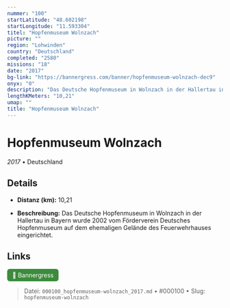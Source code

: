 ```yaml
---
nummer: "100"
startLatitude: "48.602198"
startLongitude: "11.593304"
titel: "Hopfenmuseum Wolnzach"
picture: ""
region: "Lohwinden"
country: "Deutschland"
completed: "2580"
missions: "18"
date: "2017"
bg-link: "https://bannergress.com/banner/hopfenmuseum-wolnzach-dec9"
onyx: "0"
description: "Das Deutsche Hopfenmuseum in Wolnzach in der Hallertau in Bayern wurde 2002 vom Förderverein Deutsches Hopfenmuseum auf dem ehemaligen Gelände des Feuerwehrhauses eingerichtet."
lengthKMeters: "10,21"
umap: ""
title: "Hopfenmuseum Wolnzach"
---
```

# Hopfenmuseum Wolnzach

*2017* • Deutschland



## Details
- **Distanz (km):** 10,21



- **Beschreibung:** Das Deutsche Hopfenmuseum in Wolnzach in der Hallertau in Bayern wurde 2002 vom Förderverein Deutsches Hopfenmuseum auf dem ehemaligen Gelände des Feuerwehrhauses eingerichtet.


## Links
<div style="margin-top: 0.5em;">
<a href="https://bannergress.com/banner/hopfenmuseum-wolnzach-dec9" target="_blank" style="display:inline-block;margin-right:8px;padding:6px 12px;background-color:#3c8b3c;color:white;text-decoration:none;border-radius:6px;">🔗 Bannergress</a>

</div>


> Datei: `000100_hopfenmuseum-wolnzach_2017.md` • #000100 • Slug: `hopfenmuseum-wolnzach`
